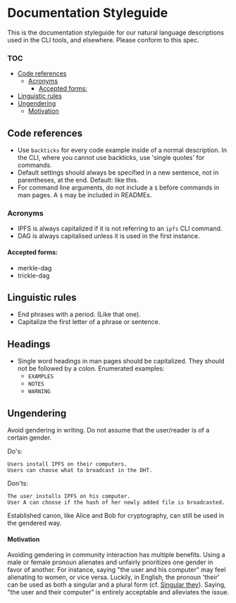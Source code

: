 # Documentation Styleguide

This is the documentation styleguide for our natural language descriptions used in the CLI tools, and elsewhere. Please conform to this spec.

### TOC

- [Code references](#code-references)
  - [Acronyms](#acronyms)
    - [Accepted forms:](#accepted-forms)
- [Linguistic rules](#linguistic-rules)
- [Ungendering](#ungendering)
    - [Motivation](#motivation)

## Code references

* Use `backticks` for every code example inside of a normal description. In the CLI, where you cannot use backticks, use 'single quotes' for commands.
* Default settings should always be specified in a new sentence, not in parentheses, at the end. Default: like this.
* For command line arguments, do not include a `$` before commands in man pages. A `$` may be included in READMEs.

### Acronyms

* IPFS is always capitalized if it is not referring to an `ipfs` CLI command.
* DAG is always capitalised unless it is used in the first instance.

#### Accepted forms:

- merkle-dag
- trickle-dag

## Linguistic rules

* End phrases with a period. (Like that one).
* Capitalize the first letter of a phrase or sentence.

## Headings

* Single word headings in man pages should be capitalized. They should not be followed by a colon. Enumerated examples:
  - `EXAMPLES`
  - `NOTES`
  - `WARNING`

## Ungendering

Avoid gendering in writing. Do not assume that the user/reader is of a certain gender.

Do's:

```
Users install IPFS on their computers.
Users can choose what to broadcast in the DHT.
```

Don'ts:

```
The user installs IPFS on his computer.
User A can choose if the hash of her newly added file is broadcasted.
```

Established canon, like Alice and Bob for cryptography, can still be used in the gendered way.

#### Motivation

Avoiding gendering in community interaction has multiple benefits. Using a male or female pronoun alienates and unfairly prioritizes one gender in favor of another. For instance, saying "the user and his computer" may feel alienating to women, or vice versa. Luckily, in English, the pronoun 'their' can be used as both a singular and a plural form (cf. [Singular they](https://en.wikipedia.org/wiki/Singular_they)). Saying, "the user and their computer" is entirely acceptable and alleviates the issue.
